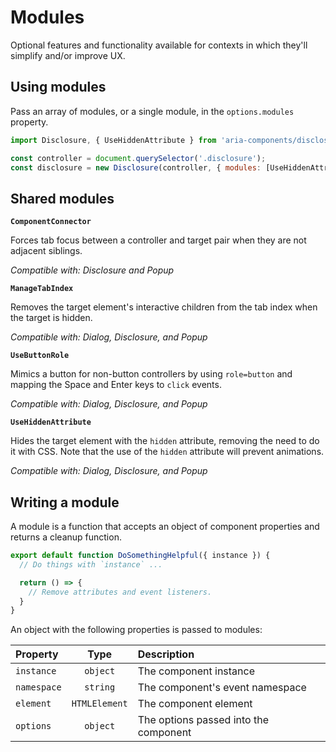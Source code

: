 Modules
=======

Optional features and functionality available for contexts in which they'll simplify and/or improve UX.

## Using modules

Pass an array of modules, or a single module, in the `options.modules` property.

```jsx
import Disclosure, { UseHiddenAttribute } from 'aria-components/disclosure';

const controller = document.querySelector('.disclosure');
const disclosure = new Disclosure(controller, { modules: [UseHiddenAttribute] });
```

## Shared modules

**`ComponentConnector`**

Forces tab focus between a controller and target pair when they are not adjacent siblings.

_Compatible with: Disclosure and Popup_

**`ManageTabIndex`**

Removes the target element's interactive children from the tab index when the target is hidden.

_Compatible with: Dialog, Disclosure, and Popup_

**`UseButtonRole`**

Mimics a button for non-button controllers by using `role=button` and mapping the Space and Enter keys to `click` events.

_Compatible with: Dialog, Disclosure, and Popup_

**`UseHiddenAttribute`**

Hides the target element with the `hidden` attribute, removing the need to do it with CSS. Note that the use of the `hidden` attribute will prevent animations.

_Compatible with: Dialog, Disclosure, and Popup_

## Writing a module

A module is a function that accepts an object of component properties and returns
a cleanup function.

```jsx
export default function DoSomethingHelpful({ instance }) {
  // Do things with `instance` ...

  return () => {
    // Remove attributes and event listeners.
  }
}
```

An object with the following properties is passed to modules:

| Property    | Type          | Description                           |
|:------------|:-------------:|:--------------------------------------|
| `instance`  | `object`      | The component instance                |
| `namespace` | `string`      | The component's event namespace       |
| `element`   | `HTMLElement` | The component element                 |
| `options`   | `object`      | The options passed into the component |
